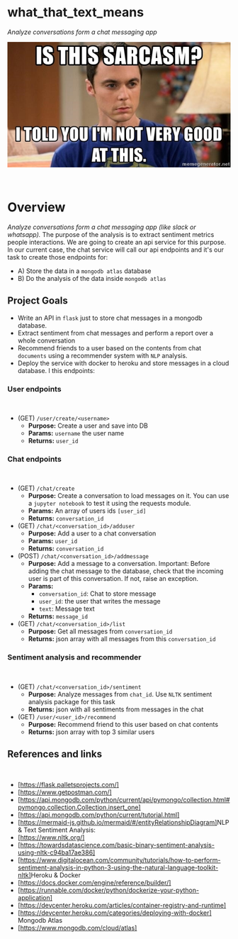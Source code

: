 # what_that_text_means
*Analyze conversations form a chat messaging app*

![Image of Yaktocat](https://github.com/WHYTEWYLL/what_that_text_means/blob/master/jpg/image.jpg)

​
# Overview
*Analyze conversations form a chat messaging app (like slack or whatsapp).* 
The purpose of the analysis is to extract sentiment metrics people interactions.
We are going to create an api service for this purpose. In our current case, the chat service will call our api
endpoints and it's our task to create those endpoints for:
​
- A) Store the data in a `mongodb atlas` database
- B) Do the analysis of the data inside `mongodb atlas`
​
## Project Goals

- Write an API in `flask` just to store chat messages in a mongodb database.
- Extract sentiment from chat messages and perform a report over a whole conversation
- Recommend friends to a user based on the contents from chat `documents` using a recommender system with `NLP` analysis.
- Deploy the service with docker to heroku and store messages in a cloud database.
l this endpoints:
​
### User endpoints
​
- (GET) `/user/create/<username>`
​
  - **Purpose:** Create a user and save into DB
  - **Params:** `username` the user name
  - **Returns:** `user_id`
​
### Chat endpoints
​
- (GET) `/chat/create`
  - **Purpose:** Create a conversation to load messages on it. You can use a `jupyter notebook` to test it using the requests module.
  - **Params:** An array of users ids `[user_id]`
  - **Returns:** `conversation_id`
- (GET) `/chat/<conversation_id>/adduser`
  - **Purpose:** Add a user to a chat conversation
  - **Params:** `user_id`
  - **Returns:** `conversation_id`
- (POST) `/chat/<conversation_id>/addmessage`
  - **Purpose:** Add a message to a conversation. Important: Before adding the chat message to the database, check that the incoming user is part of this conversation. If not, raise an exception.
  - **Params:**
    - `conversation_id`: Chat to store message
    - `user_id`: the user that writes the message
    - `text`: Message text
  - **Returns:** `message_id`
- (GET) `/chat/<conversation_id>/list`
  - **Purpose:** Get all messages from `conversation_id`
  - **Returns:** json array with all messages from this `conversation_id`
​
### Sentiment analysis and recommender
​
- (GET) `/chat/<conversation_id>/sentiment`
  - **Purpose:** Analyze messages from `chat_id`. Use `NLTK` sentiment analysis package for this task
  - **Returns:** json with all sentiments from messages in the chat
​
- (GET) `/user/<user_id>/recommend`
  - **Purpose:** Recommend friend to this user based on chat contents
  - **Returns:** json array with top 3 similar users
​
## References and links
​
- [https://flask.palletsprojects.com/]
- [https://www.getpostman.com/]
- [https://api.mongodb.com/python/current/api/pymongo/collection.html#pymongo.collection.Collection.insert_one]
- [https://api.mongodb.com/python/current/tutorial.html]
- [https://mermaid-js.github.io/mermaid/#/entityRelationshipDiagram]
​
NLP & Text Sentiment Analysis:
​
- [https://www.nltk.org/]
- [https://towardsdatascience.com/basic-binary-sentiment-analysis-using-nltk-c94ba17ae386]
- [https://www.digitalocean.com/community/tutorials/how-to-perform-sentiment-analysis-in-python-3-using-the-natural-language-toolkit-nltk]
​
Heroku & Docker
​
- [<https://docs.docker.com/engine/reference/builder/]>
- [<https://runnable.com/docker/python/dockerize-your-python-application]>
- [<https://devcenter.heroku.com/articles/container-registry-and-runtime]>
- [<https://devcenter.heroku.com/categories/deploying-with-docker]>
​
Mongodb Atlas
​
- [<https://www.mongodb.com/cloud/atlas]>
